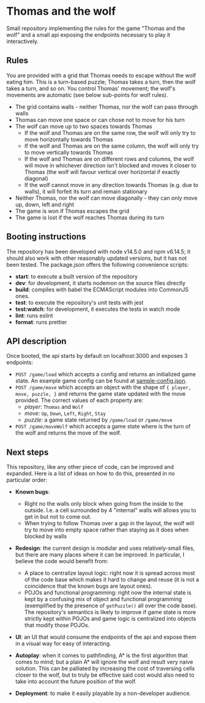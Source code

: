 # Thomas and the wolf

Small repository implementing the rules for the game "Thomas and the wolf" and a small api exposing the endpoints necessary to play it interactively.

## Rules

You are provided with a grid that Thomas needs to escape without the wolf eating him. This is a turn-based puzzle; Thomas takes a turn, then the wolf takes a turn, and so on. You control Thomas' movement; the wolf's movements are automatic (see below sub-points for wolf rules).

- The grid contains walls - neither Thomas, nor the wolf can pass through walls
- Thomas can move one space or can chose not to move for his turn
- The wolf can move up to two spaces towards Thomas
  - If the wolf and Thomas are on the same row, the wolf will only try to move horizontally towards Thomas
  - If the wolf and Thomas are on the same column, the wolf will only try to move vertically towards Thomas
  - If the wolf and Thomas are on different rows and columns, the wolf will move in whichever direction isn't blocked and moves it closer to Thomas (the wolf will favour vertical over horizontal if exactly diagonal)
  - If the wolf cannot move in any direction towards Thomas (e.g. due to walls), it will forfeit its turn and remain stationary
- Neither Thomas, nor the wolf can move diagonally - they can only move up, down, left and right
- The game is won if Thomas escapes the grid
- The game is lost if the wolf reaches Thomas during its turn

## Booting instructions

The repository has been developed with node v14.5.0 and npm v6.14.5; it should also work with other reasonably updated versions, but it has not been tested. The package.json offers the following convenience scripts:

- **start**: to execute a built version of the repository
- **dev**: for development, it starts nodemon on the source files directly
- **build**: compiles with babel the ECMAScript modules into CommonJS ones.
- **test**: to execute the repository's unit tests with jest
- **test:watch**: for development, it executes the tests in watch mode
- **lint**: runs eslint
- **format**: runs prettier

## API description

Once booted, the api starts by default on localhost:3000 and exposes 3 endpoints:

- `POST /game/load` which accepts a config and returns an initialized game state. An example game config can be found at [sample-config.json](/sample-config.json).
- `POST /game/move` which accepts an object with the shape of `{ player, move, puzzle, }` and returns the game state updated with the move provided. The correct values of each property are:
  - _player_: `Thomas` and `Wolf`
  - _move_: `Up`, `Down`, `Left`, `Right`, `Stay`
  - _puzzle_: a game state returned by `/game/load` or `/game/move`
- `POST /game/moveWolf` which accepts a game state where is the turn of the wolf and returns the move of the wolf.

## Next steps

This repository, like any other piece of code, can be improved and expanded. Here is a list of ideas on how to do this, presented in no particular order:

- **Known bugs**:

  - Right no the walls only block when going from the inside to the outside. I.e. a cell surrounded by 4 "internal" walls will allows you to get in but not to come out.
  - When trying to follow Thomas over a gap in the layout, the wolf will try to move into empty space rather than staying as it does when blocked by walls

- **Redesign**: the current design is modular and uses relatively-small files, but there are many places where it can be improved. In particular, I believe the code would benefit from:

  - A place to centralize layout logic: right now it is spread across most of the code base which makes it hard to change and reuse (it is not a coincidence that the known bugs are layout ones).
  - POJOs and functional programming: right now the internal state is kept by a confusing mix of object and functional programming (exemplified by the presence of `getPuzzle()` all over the code base). The repository's semantics is likely to improve if game state is more strictly kept within POJOs and game logic is centralized into objects that modify those POJOs.

- **UI**: an UI that would consume the endpoints of the api and expose them in a visual way for easy of interacting.

- **Autoplay**: when it comes to pathfinding, A* is the first algorithm that comes to mind; but a plain A* will ignore the wolf and result very naive solution. This can be palliated by increasing the cost of traversing cells closer to the wolf, but to truly be effective said cost would also need to take into account the future position of the wolf.

- **Deployment**: to make it easily playable by a non-developer audience.
